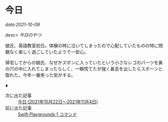 #  今日

*date:2021-10-09*

*desc> 今日のやつ*

娘氏、英語教室初日。体験の時に泣いてしまったので心配していたものの特に問題なく楽しく過ごしていたようで一安心。

帰宅してからの娘氏、なぜかズボンに入っていたという小さなレゴのパーツを鼻の穴の中に入れてしまったらしく、一瞬慌てたが強く鼻息を出したらスポーンと取れた。今年一番笑った気がする。
<footer class="post-footer">&#8718;</footer><nav class="post-recent"><dl><dt>次に出た記事</dt><dd><a href="20211022">今日 (2021年10月22日〜2021年11月4日)</a></dd><dt>前に出た記事</dt><dd><a href="swift-playgrounds-1">Swift Playgrounds 1 コマンド</a></dd></dl></nav>